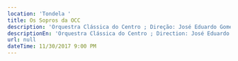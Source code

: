 ```yaml
---
location: 'Tondela '
title: Os Sopros da OCC
description: 'Orquestra Clássica do Centro ; Direção: José Eduardo Gomes'
descriptionEn: 'Orquestra Clássica do Centro ; Direction: José Eduardo Gomes '
url: null
dateTime: 11/30/2017 9:00 PM
---
```




